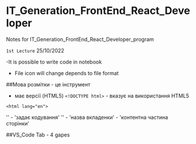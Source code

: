 # IT_Generation_FrontEnd_React_Developer
Notes for IT_Generation_FrontEnd_React_Developer_program 

`1st Lecture` 25/10/2022

-It is possible to write code in notebook 
- File icon will change depends to file format

##Мова розмітки - це інструмент
- має версії (HTML5)
`<!DOCTYPE html>` - вказує на використання HTML5

`<html lang="en">` 
<head>
    '<meta charset="UTF-8">' - 'задає кодування' 
    '<title>Document</title>' - 'назва вкладенки' 
</head>
<body> - 'контентна частина сторінки'
</body>
</html>

##VS_Code
Tab - 4 gapes 



